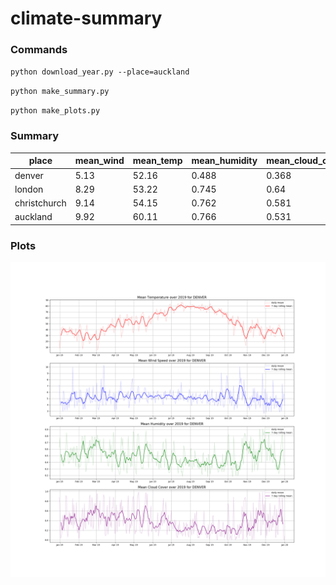 # climate-summary

### Commands

`python download_year.py --place=auckland`

`python make_summary.py`

`python make_plots.py`


### Summary

| place        	| mean_wind 	| mean_temp 	| mean_humidity 	| mean_cloud_cover 	| n_sunny 	|
|--------------	|-----------	|-----------	|---------------	|------------------	|---------	|
| denver       	| 5.13      	| 52.16     	| 0.488         	| 0.368            	| 264     	|
| london       	| 8.29      	| 53.22     	| 0.745         	| 0.64             	| 98      	|
| christchurch 	| 9.14      	| 54.15     	| 0.762         	| 0.581            	| 142     	|
| auckland     	| 9.92      	| 60.11     	| 0.766         	| 0.531            	| 156     	|

### Plots

![alt text](https://github.com/tyler-martin-12/climate-summary/blob/main/plots/denver.png?raw=true)
